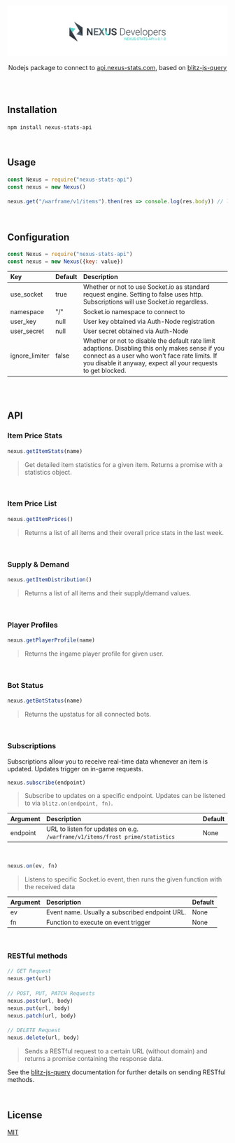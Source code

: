 [![Nexus Stats API Package](/banner.png)](https://github.com/nexus-devs)

<p align="center">Nodejs package to connect to <a href="https://nexus-stats.com">api.nexus-stats.com</a>, based on <a href="https://github.com/nexus-devs/npm-blitz-query">blitz-js-query</a></p>

##

<br>

## Installation
`npm install nexus-stats-api`

<br>

## Usage
```js
const Nexus = require("nexus-stats-api")
const nexus = new Nexus()

nexus.get("/warframe/v1/items").then(res => console.log(res.body)) // list of all stored items
```

<br>

## Configuration
```javascript
const Nexus = require("nexus-stats-api")
const nexus = new Nexus({key: value})
```

| Key           | Default         | Description   |
|:------------- |:------------- |:------------- |
| use_socket | true | Whether or not to use Socket.io as standard request engine. Setting to false uses http. Subscriptions will use Socket.io regardless. |
| namespace | "/" | Socket.io namespace to connect to |
| user_key | null | User key obtained via Auth-Node registration |
| user_secret | null | User secret obtained via Auth-Node |
| ignore_limiter | false | Whether or not to disable the default rate limit adaptions. Disabling this only makes sense if you connect as a user who won't face rate limits. If you disable it anyway, expect all your requests to get blocked. |

<br>
<br>

## API
### Item Price Stats
```js
nexus.getItemStats(name)
```
>Get detailed item statistics for a given item. Returns a promise with a statistics object.

<br>

### Item Price List
```js
nexus.getItemPrices()
```
>Returns a list of all items and their overall price stats in the last week.

<br>

### Supply & Demand
```js
nexus.getItemDistribution()
```
>Returns a list of all items and their supply/demand values.

<br>

### Player Profiles
```js
nexus.getPlayerProfile(name)
```
>Returns the ingame player profile for given user.

<br>

### Bot Status
```js
nexus.getBotStatus(name)
```
>Returns the upstatus for all connected bots.

<br>

### Subscriptions
Subscriptions allow you to receive real-time data whenever an item is updated. Updates trigger on in-game requests.

```js
nexus.subscribe(endpoint)
```
>Subscribe to updates on a specific endpoint. Updates can be listened to via `blitz.on(endpoint, fn)`.

| Argument | Description | Default |
|:------------- |:------------- |:------------- |
| endpoint | URL to listen for updates on e.g. `/warframe/v1/items/frost prime/statistics` | None |

<br>

```js
nexus.on(ev, fn)
```
>Listens to specific Socket.io event, then runs the given function with the received data

| Argument | Description | Default |
|:------------- |:------------- |:------------- |
| ev | Event name. Usually a subscribed endpoint URL. | None |
| fn | Function to execute on event trigger | None |

<br>

### RESTful methods
```js
// GET Request
nexus.get(url)

// POST, PUT, PATCH Requests
nexus.post(url, body)
nexus.put(url, body)
nexus.patch(url, body)

// DELETE Request
nexus.delete(url, body)
```
>Sends a RESTful request to a certain URL (without domain) and returns a promise containing the response data.

See the [blitz-js-query](https://github.com/nexus-devs/npm-blitz-query) documentation for further details on sending RESTful methods.

<br>

## License
[MIT](https://github.com/nexus-devs/npm-blitz-query/blob/master/LICENSE.md)
